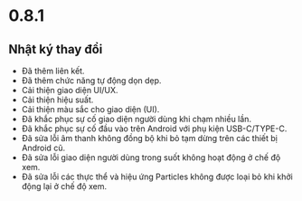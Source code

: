 # 0.8.1

## Nhật ký thay đổi

- Đã thêm liên kết.
- Đã thêm chức năng tự động dọn dẹp.
- Cải thiện giao diện UI/UX.
- Cải thiện hiệu suất.
- Cải thiện màu sắc cho giao diện (UI).
- Đã khắc phục sự cố giao diện người dùng khi chạm nhiều lần.
- Đã khắc phục sự cố đầu vào trên Android với phụ kiện USB-C/TYPE-C.
- Đã sửa lỗi âm thanh không đồng bộ khi bỏ tạm dừng trên các thiết bị Android cũ.
- Đã sửa lỗi giao diện người dùng trong suốt không hoạt động ở chế độ xem.
- Đã sửa lỗi các thực thể và hiệu ứng Particles không được loại bỏ khi khởi động lại ở chế độ xem.
